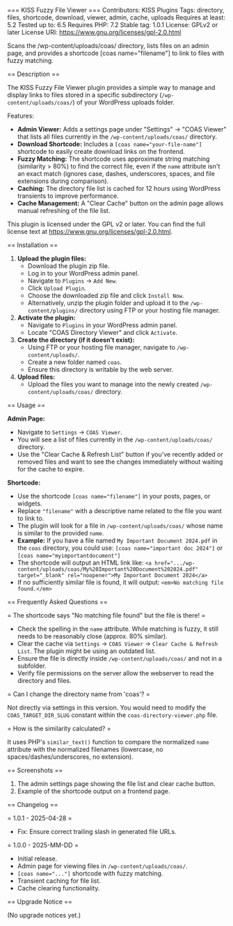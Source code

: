 === KISS Fuzzy File Viewer ===
Contributors:      KISS Plugins
Tags:              directory, files, shortcode, download, viewer, admin, cache, uploads
Requires at least: 5.2
Tested up to:      6.5
Requires PHP:      7.2
Stable tag:        1.0.1
License:           GPLv2 or later
License URI:       https://www.gnu.org/licenses/gpl-2.0.html

Scans the /wp-content/uploads/coas/ directory, lists files on an admin page, and provides a shortcode [coas name="filename"] to link to files with fuzzy matching.

== Description ==

The KISS Fuzzy File Viewer plugin provides a simple way to manage and display links to files stored in a specific subdirectory (`/wp-content/uploads/coas/`) of your WordPress uploads folder.

Features:

* **Admin Viewer:** Adds a settings page under "Settings" -> "COAS Viewer" that lists all files currently in the `/wp-content/uploads/coas/` directory.
* **Download Shortcode:** Includes a `[coas name="your-file-name"]` shortcode to easily create download links on the frontend.
* **Fuzzy Matching:** The shortcode uses approximate string matching (similarity > 80%) to find the correct file, even if the `name` attribute isn't an exact match (ignores case, dashes, underscores, spaces, and file extensions during comparison).
* **Caching:** The directory file list is cached for 12 hours using WordPress transients to improve performance.
* **Cache Management:** A "Clear Cache" button on the admin page allows manual refreshing of the file list.

This plugin is licensed under the GPL v2 or later. You can find the full license text at https://www.gnu.org/licenses/gpl-2.0.html.

== Installation ==

1.  **Upload the plugin files:**
    * Download the plugin zip file.
    * Log in to your WordPress admin panel.
    * Navigate to `Plugins` -> `Add New`.
    * Click `Upload Plugin`.
    * Choose the downloaded zip file and click `Install Now`.
    * Alternatively, unzip the plugin folder and upload it to the `/wp-content/plugins/` directory using FTP or your hosting file manager.
2.  **Activate the plugin:**
    * Navigate to `Plugins` in your WordPress admin panel.
    * Locate "COAS Directory Viewer" and click `Activate`.
3.  **Create the directory (if it doesn't exist):**
    * Using FTP or your hosting file manager, navigate to `/wp-content/uploads/`.
    * Create a new folder named `coas`.
    * Ensure this directory is writable by the web server.
4.  **Upload files:**
    * Upload the files you want to manage into the newly created `/wp-content/uploads/coas/` directory.

== Usage ==

**Admin Page:**

* Navigate to `Settings` -> `COAS Viewer`.
* You will see a list of files currently in the `/wp-content/uploads/coas/` directory.
* Use the "Clear Cache & Refresh List" button if you've recently added or removed files and want to see the changes immediately without waiting for the cache to expire.

**Shortcode:**

* Use the shortcode `[coas name="filename"]` in your posts, pages, or widgets.
* Replace `"filename"` with a descriptive name related to the file you want to link to.
* The plugin will look for a file in `/wp-content/uploads/coas/` whose name is similar to the provided `name`.
* **Example:** If you have a file named `My Important Document 2024.pdf` in the `coas` directory, you could use:
    `[coas name="important doc 2024"]`
    or
    `[coas name="myimportantdocument"]`
* The shortcode will output an HTML link like:
    `<a href=".../wp-content/uploads/coas/My%20Important%20Document%202024.pdf" target="_blank" rel="noopener">My Important Document 2024</a>`
* If no sufficiently similar file is found, it will output:
    `<em>No matching file found.</em>`

== Frequently Asked Questions ==

= The shortcode says "No matching file found" but the file is there! =

* Check the spelling in the `name` attribute. While matching is fuzzy, it still needs to be reasonably close (approx. 80% similar).
* Clear the cache via `Settings` -> `COAS Viewer` -> `Clear Cache & Refresh List`. The plugin might be using an outdated list.
* Ensure the file is directly inside `/wp-content/uploads/coas/` and not in a subfolder.
* Verify file permissions on the server allow the webserver to read the directory and files.

= Can I change the directory name from 'coas'? =

Not directly via settings in this version. You would need to modify the `COAS_TARGET_DIR_SLUG` constant within the `coas-directory-viewer.php` file.

= How is the similarity calculated? =

It uses PHP's `similar_text()` function to compare the normalized `name` attribute with the normalized filenames (lowercase, no spaces/dashes/underscores, no extension).

== Screenshots ==

1.  The admin settings page showing the file list and clear cache button.
2.  Example of the shortcode output on a frontend page.

== Changelog ==

= 1.0.1 - 2025-04-28 =
* Fix: Ensure correct trailing slash in generated file URLs.

= 1.0.0 - 2025-MM-DD =
* Initial release.
* Admin page for viewing files in `/wp-content/uploads/coas/`.
* `[coas name="..."]` shortcode with fuzzy matching.
* Transient caching for file list.
* Cache clearing functionality.

== Upgrade Notice ==

(No upgrade notices yet.)


